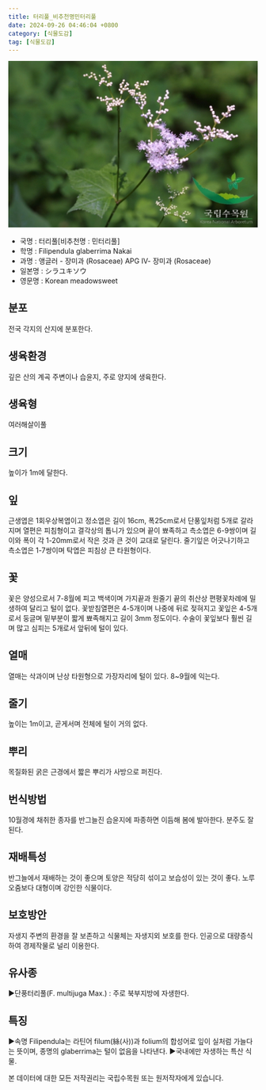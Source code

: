 ```yaml
---
title: 터리풀_비추천명민터리풀
date: 2024-09-26 04:46:04 +0800
category: [식물도감]
tag: [식물도감]
---
```




![터리풀[비추천명 : 민터리풀]](/assets/img/fileUpload/plants/basic/Rosaceae/Filipendula/9205/1_th2.JPG)
- 국명 : 터리풀[비추천명 : 민터리풀]
- 학명 : Filipendula glaberrima Nakai
- 과명 : 앵글러 - 장미과 (Rosaceae) APG Ⅳ- 장미과 (Rosaceae)
- 일본명 : シラユキソウ
- 영문명 : Korean meadowsweet


## 분포
전국 각지의 산지에 분포한다.
## 생육환경
깊은 산의 계곡 주변이나 습윤지, 주로 양지에 생육한다.
## 생육형
여러해살이풀
## 크기
높이가 1m에 달한다.
## 잎
근생엽은 1회우상복엽이고 정소엽은 길이 16cm, 폭25cm로서 단풍잎처럼 5개로 갈라지며 열편은 피침형이고 결각상의 톱니가 있으며 끝이 뾰족하고 측소엽은 6-9쌍이며 길이와 폭이 각 1-20mm로서 작은 것과 큰 것이 교대로 달린다. 줄기잎은 어긋나기하고 측소엽은 1-7쌍이며 탁엽은 피침상 큰 타원형이다.
## 꽃
꽃은 양성으로서 7-8월에 피고 백색이며 가지끝과 원줄기 끝의 취산상 편평꽃차례에 밀생하여 달리고 털이 없다. 꽃받침열편은 4-5개이며 나중에 뒤로 젖혀지고 꽃잎은 4-5개로서 둥글며 밑부분이 짧게 뾰족해지고 길이 3mm 정도이다. 수술이 꽃잎보다 훨씬 길며 많고 심피는 5개로서 앞뒤에 털이 있다.
## 열매
열매는 삭과이며 난상 타원형으로 가장자리에 털이 있다. 8~9월에 익는다.
## 줄기
높이는 1m이고, 곧게서며 전체에 털이 거의 없다.
## 뿌리
목질화된 굵은 근경에서 짧은 뿌리가 사방으로 퍼진다.
## 번식방법
10월경에 채취한 종자를 반그늘진 습윤지에 파종하면 이듬해 봄에 발아한다. 분주도 잘 된다.
## 재배특성
반그늘에서 재배하는 것이 좋으며 토양은 적당히 섞이고 보습성이 있는 것이 좋다. 노루오줌보다 대형이며 강인한 식물이다.
## 보호방안
자생지 주변의 환경을 잘 보존하고 식물체는 자생지외 보호를 한다. 인공으로 대량증식하여 경제작물로 널리 이용한다.
## 유사종
▶단풍터리풀(F. multijuga Max.) : 주로 북부지방에 자생한다.
## 특징
▶속명 Filipendula는 라틴어 filum(絲(사))과 folium의 합성어로 잎이 실처럼 가늘다는 뜻이며, 종명의 glaberrima는 털이 없음을 나타낸다.
▶국내에만 자생하는 특산 식물.






본 데이터에 대한 모든 저작권리는 국립수목원 또는 원저작자에게 있습니다.
